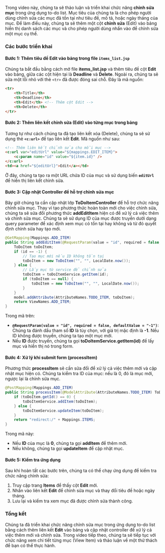 Trong video này, chúng ta sẽ thảo luận và triển khai chức năng **chỉnh sửa mục** trong ứng dụng to-do list. Mục tiêu của chúng ta là cho phép người dùng chỉnh sửa các mục đã tồn tại như tiêu đề, mô tả, hoặc ngày tháng của mục. Để làm điều này, chúng ta sẽ thêm một cột **chỉnh sửa** (Edit) vào bảng hiển thị danh sách các mục và cho phép người dùng nhấn vào để chỉnh sửa một mục cụ thể.

### Các bước triển khai

#### Bước 1: Thêm tiêu đề **Edit** vào bảng trong file `items_list.jsp`
Chúng ta bắt đầu bằng cách mở file **items_list.jsp** và thêm tiêu đề cột **Edit** vào bảng, giữa các cột hiện tại là **Deadline** và **Delete**. Ngoài ra, chúng ta sẽ sửa một lỗi nhỏ với thẻ `<tr>` đã được đóng sai chỗ. Đây là mã nguồn:

```html
<tr>
    <th>Title</th>
    <th>Deadline</th>
    <th>Edit</th> <!-- Thêm cột Edit -->
    <th>Delete</th>
</tr>
```

#### Bước 2: Thêm liên kết chỉnh sửa (Edit) vào từng mục trong bảng
Tương tự như cách chúng ta đã tạo liên kết xóa (Delete), chúng ta sẽ sử dụng thẻ **`<c:url>`** để tạo liên kết **Edit**. Mã nguồn như sau:

```html
<!-- Thêm liên kết chỉnh sửa cho mỗi mục -->
<c:url var="editUrl" value="${mappings.EDIT_ITEM}">
    <c:param name="id" value="${item.id}" />
</c:url>
<td><a href="${editUrl}">Edit</a></td>
```

Ở đây, chúng ta tạo ra một URL chứa ID của mục và sử dụng biến **`editUrl`** để hiển thị liên kết chỉnh sửa.

#### Bước 3: Cập nhật Controller để hỗ trợ chỉnh sửa mục
Bây giờ chúng ta cần cập nhật lớp **ToDoItemController** để hỗ trợ chức năng chỉnh sửa mục. Thay vì tạo phương thức hoàn toàn mới cho việc chỉnh sửa, chúng ta sẽ sửa đổi phương thức **addEditItem** hiện có để xử lý cả việc thêm và chỉnh sửa mục. Chúng ta sẽ sử dụng ID của mục được truyền dưới dạng query parameter để xác định xem mục có tồn tại hay không và từ đó quyết định chỉnh sửa hay tạo mới.

```java
@GetMapping(Mappings.ADD_ITEM)
public String addEditItem(@RequestParam(value = "id", required = false, defaultValue = "-1") int id, Model model) {
    ToDoItem toDoItem;
    if (id == -1) {
        // Tạo mục mới nếu ID không tồn tại
        toDoItem = new ToDoItem("", "", LocalDate.now());
    } else {
        // Lấy mục từ service để chỉnh sửa
        toDoItem = toDoItemService.getItem(id);
        if (toDoItem == null) {
            toDoItem = new ToDoItem("", "", LocalDate.now());
        }
    }
    model.addAttribute(AttributeNames.TODO_ITEM, toDoItem);
    return ViewNames.ADD_ITEM;
}
```

Trong mã trên:
- **`@RequestParam(value = "id", required = false, defaultValue = "-1")`**: Chúng ta đánh dấu tham số **ID** là tùy chọn, với giá trị mặc định là **-1**. Nếu ID không được truyền, chúng ta tạo một mục mới.
- Nếu **ID** được truyền, chúng ta gọi **toDoItemService.getItem(id)** để lấy mục và hiển thị nó trong form.

#### Bước 4: Xử lý khi submit form (processItem)
Phương thức **processItem** sẽ cần sửa đổi để xử lý cả việc thêm mới và cập nhật mục hiện có. Chúng ta kiểm tra ID của mục: nếu là 0, đó là mục mới, ngược lại là chỉnh sửa mục.

```java
@PostMapping(Mappings.ADD_ITEM)
public String processItem(@ModelAttribute(AttributeNames.TODO_ITEM) ToDoItem toDoItem) {
    if (toDoItem.getId() == 0) {
        toDoItemService.addItem(toDoItem);
    } else {
        toDoItemService.updateItem(toDoItem);
    }
    return "redirect:/" + Mappings.ITEMS;
}
```

Trong mã này:
- Nếu **ID** của mục là **0**, chúng ta gọi **addItem** để thêm mới.
- Nếu không, chúng ta gọi **updateItem** để cập nhật mục.

#### Bước 5: Kiểm tra ứng dụng
Sau khi hoàn tất các bước trên, chúng ta có thể chạy ứng dụng để kiểm tra chức năng chỉnh sửa:
1. Truy cập trang **Items** để thấy cột **Edit** mới.
2. Nhấn vào liên kết **Edit** để chỉnh sửa mục và thay đổi tiêu đề hoặc ngày tháng.
3. Lưu lại và kiểm tra xem mục đã được chỉnh sửa thành công.

### Tổng kết
Chúng ta đã triển khai chức năng chỉnh sửa mục trong ứng dụng to-do list bằng cách thêm liên kết **Edit** vào bảng và cập nhật controller để xử lý cả việc thêm mới và chỉnh sửa. Trong video tiếp theo, chúng ta sẽ tiếp tục với chức năng xem chi tiết từng mục (View Item) và thảo luận về một thử thách để bạn có thể thực hành.
